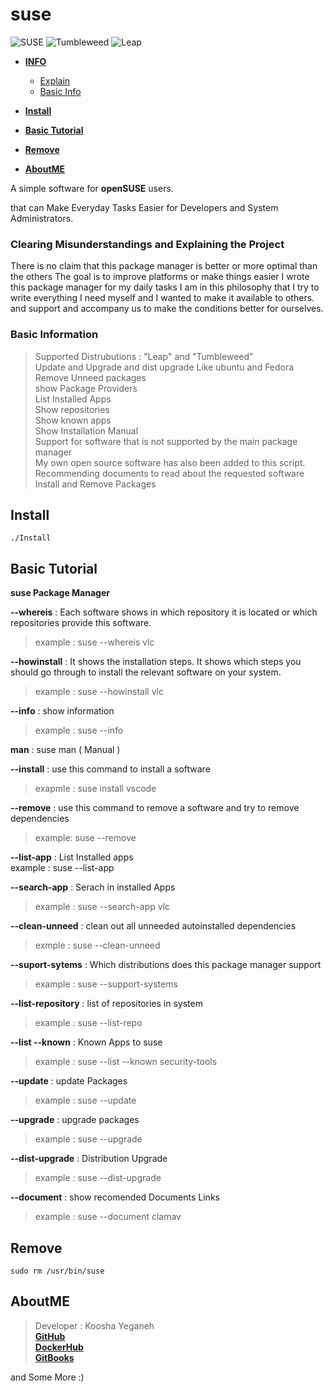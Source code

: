 # suse

![SUSE](https://en.opensuse.org/images/f/f2/Button-laptop-colour.png)
![Tumbleweed](https://www.opensuse.org/build/images/tumbleweed-icon.svg)
![Leap](https://www.opensuse.org/build/images/opensuse-regular-release-icon.svg)

- [**INFO**]()
    - [Explain](https://github.com/KooshaYeganeh/suse#clearing-misunderstandings-and-explaining-the-project)
    - [Basic Info](https://github.com/KooshaYeganeh/suse#basic-information)

- [**Install**](https://github.com/KooshaYeganeh/suse#install)
- [**Basic Tutorial**](https://github.com/KooshaYeganeh/suse#basic-tutorial)
- [**Remove**](https://github.com/KooshaYeganeh/suse#remove)
- [**AboutME**](https://github.com/KooshaYeganeh/suse#aboutme)


A simple software for **openSUSE** users.

that can Make Everyday Tasks Easier for Developers and System Administrators.


 ### Clearing Misunderstandings and Explaining the Project   

There is no claim that this package manager is better or more optimal than the others
The goal is to improve platforms or make things easier
I wrote this package manager for my daily tasks I am in this philosophy that 
I try to write everything I need myself and I wanted to make it available to others.
and support and accompany us to make the conditions better for ourselves.

### Basic Information

> Supported Distrubutions : "Leap" and "Tumbleweed"  
> Update and Upgrade and dist upgrade Like ubuntu and Fedora  
> Remove Unneed packages  
> show Package Providers  
> List Installed Apps  
> Show repositories  
> Show known apps  
> Show Installation Manual  
> Support for software that is not supported by the main package manager  
> My own open source software has also been added to this script.  
> Recommending documents to read about the requested software  
> Install and Remove Packages



## Install

```
./Install
```

## Basic Tutorial

**suse Package Manager**


**--whereis** <appname>: Each software shows in which repository it is located or which repositories provide this software. 
> example : suse --whereis vlc


**--howinstall** <appname>: It shows the installation steps. It shows which steps you should go through to install the relevant software on your system.
> example : suse --howinstall vlc


**--info** : show information
> example : suse --info

**man** : suse man ( Manual )

**--install** : use this command to install a software
> exapmle : suse install vscode

**--remove** <appname> : use this command to remove a software and try to remove dependencies
> example: suse --remove

**--list-app** : List Installed apps  
example : suse --list-app

**--search-app** <appname>: Serach in installed Apps
> example : suse --search-app vlc

**--clean-unneed** : clean out all unneeded autoinstalled dependencies
> exmple : suse --clean-unneed

**--suport-sytems** : Which distributions does this package manager support
> example : suse --support-systems

**--list-repository** : list of repositories in system
> example : suse --list-repo

**--list --known** <app name> : Known Apps to suse
> example : suse --list --known security-tools

**--update** : update Packages
> example : suse --update

**--upgrade** : upgrade packages
> example : suse --upgrade

**--dist-upgrade** : Distribution Upgrade
> example : suse --dist-upgrade

**--document** : show recomended Documents Links
> example : suse --document clamav


## Remove 

```
sudo rm /usr/bin/suse
```

## AboutME

> Developer : Koosha Yeganeh  
> [**GitHub**](https://github.com/KooshaYeganeh)  
> [**DockerHub** ](https://hub.docker.com/u/kooshakooshadv)   
> [**GitBooks** ](kooshayeganeh.gitbook.io)

and Some More :) 


